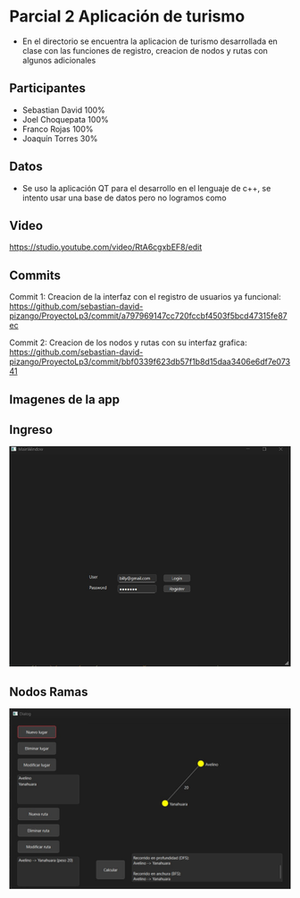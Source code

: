 # Parcial 2 Aplicación de turismo

- En el directorio se encuentra la aplicacion de turismo desarrollada en clase con las funciones de registro, creacion de nodos y rutas con algunos adicionales

## Participantes

- Sebastian David 100%
- Joel Choquepata 100%
- Franco Rojas 100%
- Joaquín Torres 30%

## Datos

- Se uso la aplicación QT para el desarrollo en el lenguaje de c++, se intento usar una base de datos pero no logramos como
## Video

https://studio.youtube.com/video/RtA6cgxbEF8/edit

## Commits

Commit 1: Creacion de la interfaz con el registro de usuarios ya funcional:
https://github.com/sebastian-david-pizango/ProyectoLp3/commit/a797969147cc720fccbf4503f5bcd47315fe87ec

Commit 2: Creacion de los nodos y rutas con su interfaz grafica:
https://github.com/sebastian-david-pizango/ProyectoLp3/commit/bbf0339f623db57f1b8d15daa3406e6df7e07341

## Imagenes de la app

## Ingreso
![Ingreso](https://github.com/sebastian-david-pizango/ProyectoLp3/blob/master/Parcial/Imagenes%202/WhatsApp%20Image%202025-07-02%20at%202.51.01%20PM.jpeg)

## Nodos  Ramas

![Nodo Rama](https://github.com/sebastian-david-pizango/ProyectoLp3/blob/master/Parcial/Imagenes%202/WhatsApp%20Image%202025-07-02%20at%202.50.46%20PM.jpeg)

